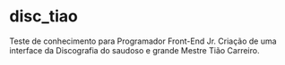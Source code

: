 # disc_tiao
Teste de conhecimento para Programador Front-End Jr. Criação de uma interface da Discografia do saudoso e grande Mestre Tião Carreiro.
